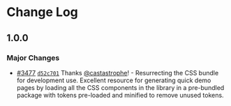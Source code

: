 # Change Log

## 1.0.0

### Major Changes

- [#3477](https://github.com/adobe/spectrum-css/pull/3477) [`d52c701`](https://github.com/adobe/spectrum-css/commit/d52c70196bf2d17433c239313a82f00f75d77e79) Thanks [@castastrophe](https://github.com/castastrophe)! - Resurrecting the CSS bundle for development use. Excellent resource for generating quick demo pages by loading all the CSS components in the library in a pre-bundled package with tokens pre-loaded and minified to remove unused tokens.
